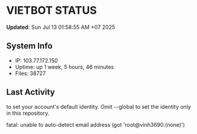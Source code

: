 # VIETBOT STATUS
**Updated**: Sun Jul 13 01:58:55 AM +07 2025

## System Info
- IP: 103.77.172.150
- Uptime: up 1 week, 5 hours, 46 minutes
- Files: 38727

## Last Activity

to set your account's default identity.
Omit --global to set the identity only in this repository.

fatal: unable to auto-detect email address (got 'root@vinh3690.(none)')
